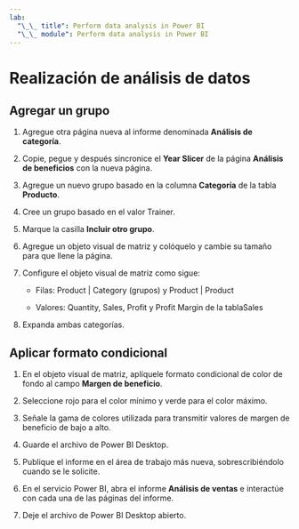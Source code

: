 ```yaml
---
lab:
  "\_\_ title": Perform data analysis in Power BI
  "\_\_ module": Perform data analysis in Power BI
---
```

# Realización de análisis de datos

## Agregar un grupo

1. Agregue otra página nueva al informe denominada **Análisis de categoría**.

1. Copie, pegue y después sincronice el **Year Slicer** de la página **Análisis de beneficios** con la nueva página.

1. Agregue un nuevo grupo basado en la columna **Categoría** de la tabla **Producto**.

1. Cree un grupo basado en el valor Trainer.

1. Marque la casilla **Incluir otro grupo**.

1. Agregue un objeto visual de matriz y colóquelo y cambie su tamaño para que llene la página.

1. Configure el objeto visual de matriz como sigue:

    - Filas: Product | Category (grupos) y Product | Product

    - Valores: Quantity, Sales, Profit y Profit Margin de la tablaSales

1. Expanda ambas categorías.

## Aplicar formato condicional

1. En el objeto visual de matriz, aplíquele formato condicional de color de fondo al campo **Margen de beneficio**.

1. Seleccione rojo para el color mínimo y verde para el color máximo.

1. Señale la gama de colores utilizada para transmitir valores de margen de beneficio de bajo a alto.

1. Guarde el archivo de Power BI Desktop.

1. Publique el informe en el área de trabajo más nueva, sobrescribiéndolo cuando se le solicite.

1. En el servicio Power BI, abra el informe **Análisis de ventas** e interactúe con cada una de las páginas del informe.

1. Deje el archivo de Power BI Desktop abierto.
